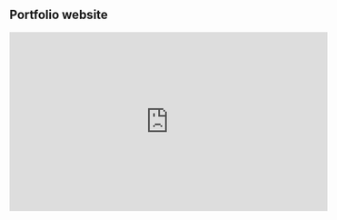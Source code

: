 ## Portfolio website

<iframe width="560" height="315" src="https://www.youtube.com/embed/rQxMHROwlAg" title="YouTube video player" frameborder="0" allow="accelerometer; autoplay; clipboard-write; encrypted-media; gyroscope; picture-in-picture" allowfullscreen></iframe>
